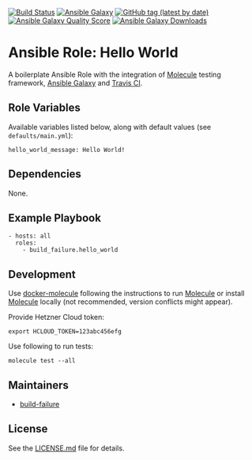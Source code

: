 [![Build Status](https://travis-ci.org/build-failure/ansible-role-hello-world.svg?branch=master)](https://travis-ci.org/build-failure/ansible-role-hello-world)
[![Ansible Galaxy](https://img.shields.io/badge/role-build_failure.hello_world-blue.svg)](https://galaxy.ansible.com/build_failure/hello_world/)
[![GitHub tag (latest by date)](https://img.shields.io/github/v/tag/build-failure/ansible-role-hello-world)](https://galaxy.ansible.com/build_failure/hello_world)
[![Ansible Galaxy Quality Score](https://img.shields.io/ansible/quality/50750)](https://galaxy.ansible.com/build_failure/hello_world/)
[![Ansible Galaxy Downloads](https://img.shields.io/ansible/role/d/50750.svg?color=blue)](https://galaxy.ansible.com/build_failure/hello_world/)

# Ansible Role: Hello World

A boilerplate Ansible Role with the integration of [Molecule](https://molecule.readthedocs.io/en/latest/) testing framework, [Ansible Galaxy](https://galaxy.ansible.com/) and [Travis CI](https://travis-ci.org/).

## Role Variables

Available variables listed below, along with default values (see `defaults/main.yml`):

    hello_world_message: Hello World!

## Dependencies

None.

## Example Playbook

    - hosts: all
      roles:
        - build_failure.hello_world

## Development

Use [docker-molecule](https://github.com/nl2go/docker-molecule) following the instructions to run [Molecule](https://molecule.readthedocs.io/en/stable/)
or install [Molecule](https://molecule.readthedocs.io/en/stable/) locally (not recommended, version conflicts might appear).

Provide Hetzner Cloud token:

    export HCLOUD_TOKEN=123abc456efg

Use following to run tests:

    molecule test --all

## Maintainers

- [build-failure](https://github.com/build-failure)

## License

See the [LICENSE.md](LICENSE.md) file for details.
